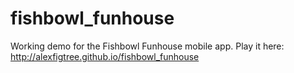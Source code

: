 # fishbowl_funhouse
Working demo for the Fishbowl Funhouse mobile app. Play it here: http://alexfigtree.github.io/fishbowl_funhouse

